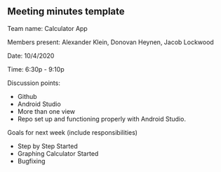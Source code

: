 ## Meeting minutes template

Team name: Calculator App

Members present: Alexander Klein, Donovan Heynen, Jacob Lockwood

Date: 10/4/2020

Time: 6:30p - 9:10p

Discussion points: 

* Github
* Android Studio
* More than one view
* Repo set up and functioning properly with Android Studio.

Goals for next week (include responsibilities)

* Step by Step Started
* Graphing Calculator Started
* Bugfixing

